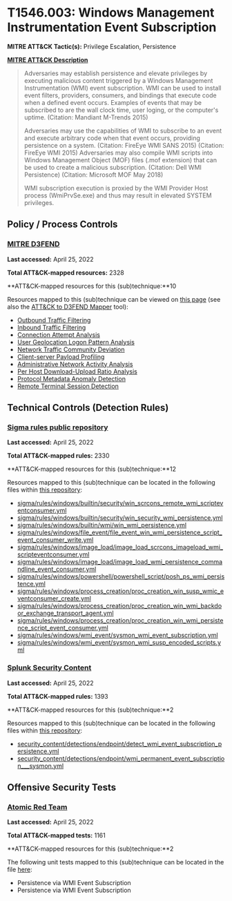 # T1546.003: Windows Management Instrumentation Event Subscription
**MITRE ATT&CK Tactic(s):** Privilege Escalation, Persistence

**[MITRE ATT&CK Description](https://attack.mitre.org/techniques/T1546/003)**
<blockquote>Adversaries may establish persistence and elevate privileges by executing malicious content triggered by a Windows Management Instrumentation (WMI) event subscription. WMI can be used to install event filters, providers, consumers, and bindings that execute code when a defined event occurs. Examples of events that may be subscribed to are the wall clock time, user loging, or the computer's uptime. (Citation: Mandiant M-Trends 2015)

Adversaries may use the capabilities of WMI to subscribe to an event and execute arbitrary code when that event occurs, providing persistence on a system. (Citation: FireEye WMI SANS 2015) (Citation: FireEye WMI 2015) Adversaries may also compile WMI scripts into Windows Management Object (MOF) files (.mof extension) that can be used to create a malicious subscription. (Citation: Dell WMI Persistence) (Citation: Microsoft MOF May 2018)

WMI subscription execution is proxied by the WMI Provider Host process (WmiPrvSe.exe) and thus may result in elevated SYSTEM privileges.</blockquote>
## Policy / Process Controls
### [MITRE D3FEND](https://d3fend.mitre.org/)
**Last accessed:** April 25, 2022

**Total ATT&CK-mapped resources:** 2328

**ATT&CK-mapped resources for this (sub)technique:**10

Resources mapped to this (sub)technique can be viewed on [this page](https://d3fend.mitre.org/) (see also the [ATT&CK to D3FEND Mapper](https://d3fend.mitre.org/tools/attack-mapper) tool):

* [Outbound Traffic Filtering](https://d3fend.mitre.org/techniques/d3f:OutboundTrafficFiltering)
* [Inbound Traffic Filtering](https://d3fend.mitre.org/techniques/d3f:InboundTrafficFiltering)
* [Connection Attempt Analysis](https://d3fend.mitre.org/techniques/d3f:ConnectionAttemptAnalysis)
* [User Geolocation Logon Pattern Analysis](https://d3fend.mitre.org/techniques/d3f:UserGeolocationLogonPatternAnalysis)
* [Network Traffic Community Deviation](https://d3fend.mitre.org/techniques/d3f:NetworkTrafficCommunityDeviation)
* [Client-server Payload Profiling](https://d3fend.mitre.org/techniques/d3f:Client-serverPayloadProfiling)
* [Administrative Network Activity Analysis](https://d3fend.mitre.org/techniques/d3f:AdministrativeNetworkActivityAnalysis)
* [Per Host Download-Upload Ratio Analysis](https://d3fend.mitre.org/techniques/d3f:PerHostDownload-UploadRatioAnalysis)
* [Protocol Metadata Anomaly Detection](https://d3fend.mitre.org/techniques/d3f:ProtocolMetadataAnomalyDetection)
* [Remote Terminal Session Detection](https://d3fend.mitre.org/techniques/d3f:RemoteTerminalSessionDetection)

## Technical Controls (Detection Rules)
### [Sigma rules public repository](https://github.com/SigmaHQ/sigma)
**Last accessed:** April 25, 2022

**Total ATT&CK-mapped rules:** 2330

**ATT&CK-mapped resources for this (sub)technique:**12

Resources mapped to this (sub)technique can be located in the following files within [this repository](https://github.com/SigmaHQ/sigma/tree/master/rules):

* [sigma/rules/windows/builtin/security/win_scrcons_remote_wmi_scripteventconsumer.yml](https://github.com/SigmaHQ/sigma/blob/master/rules/windows/builtin/security/win_scrcons_remote_wmi_scripteventconsumer.yml)
* [sigma/rules/windows/builtin/security/win_security_wmi_persistence.yml](https://github.com/SigmaHQ/sigma/blob/master/rules/windows/builtin/security/win_security_wmi_persistence.yml)
* [sigma/rules/windows/builtin/wmi/win_wmi_persistence.yml](https://github.com/SigmaHQ/sigma/blob/master/rules/windows/builtin/wmi/win_wmi_persistence.yml)
* [sigma/rules/windows/file_event/file_event_win_wmi_persistence_script_event_consumer_write.yml](https://github.com/SigmaHQ/sigma/blob/master/rules/windows/file_event/file_event_win_wmi_persistence_script_event_consumer_write.yml)
* [sigma/rules/windows/image_load/image_load_scrcons_imageload_wmi_scripteventconsumer.yml](https://github.com/SigmaHQ/sigma/blob/master/rules/windows/image_load/image_load_scrcons_imageload_wmi_scripteventconsumer.yml)
* [sigma/rules/windows/image_load/image_load_wmi_persistence_commandline_event_consumer.yml](https://github.com/SigmaHQ/sigma/blob/master/rules/windows/image_load/image_load_wmi_persistence_commandline_event_consumer.yml)
* [sigma/rules/windows/powershell/powershell_script/posh_ps_wmi_persistence.yml](https://github.com/SigmaHQ/sigma/blob/master/rules/windows/powershell/powershell_script/posh_ps_wmi_persistence.yml)
* [sigma/rules/windows/process_creation/proc_creation_win_susp_wmic_eventconsumer_create.yml](https://github.com/SigmaHQ/sigma/blob/master/rules/windows/process_creation/proc_creation_win_susp_wmic_eventconsumer_create.yml)
* [sigma/rules/windows/process_creation/proc_creation_win_wmi_backdoor_exchange_transport_agent.yml](https://github.com/SigmaHQ/sigma/blob/master/rules/windows/process_creation/proc_creation_win_wmi_backdoor_exchange_transport_agent.yml)
* [sigma/rules/windows/process_creation/proc_creation_win_wmi_persistence_script_event_consumer.yml](https://github.com/SigmaHQ/sigma/blob/master/rules/windows/process_creation/proc_creation_win_wmi_persistence_script_event_consumer.yml)
* [sigma/rules/windows/wmi_event/sysmon_wmi_event_subscription.yml](https://github.com/SigmaHQ/sigma/blob/master/rules/windows/wmi_event/sysmon_wmi_event_subscription.yml)
* [sigma/rules/windows/wmi_event/sysmon_wmi_susp_encoded_scripts.yml](https://github.com/SigmaHQ/sigma/blob/master/rules/windows/wmi_event/sysmon_wmi_susp_encoded_scripts.yml)

### [Splunk Security Content](https://github.com/splunk/security_content)
**Last accessed:** April 25, 2022

**Total ATT&CK-mapped rules:** 1393

**ATT&CK-mapped resources for this (sub)technique:**2

Resources mapped to this (sub)technique can be located in the following files within [this repository](https://github.com/splunk/security_content/tree/develop/detections):

* [security_content/detections/endpoint/detect_wmi_event_subscription_persistence.yml](https://github.com/splunk/security_content/blob/develop/detections/endpoint/detect_wmi_event_subscription_persistence.yml)
* [security_content/detections/endpoint/wmi_permanent_event_subscription___sysmon.yml](https://github.com/splunk/security_content/blob/develop/detections/endpoint/wmi_permanent_event_subscription___sysmon.yml)


## Offensive Security Tests
### [Atomic Red Team](https://github.com/redcanaryco/atomic-red-team)
**Last accessed:** April 25, 2022

**Total ATT&CK-mapped tests:** 1161

**ATT&CK-mapped resources for this (sub)technique:**2

The following unit tests mapped to this (sub)technique can be located in the file [here](https://github.com/redcanaryco/atomic-red-team/tree/master/atomics/T1546.003/T1546.003.yaml):

* Persistence via WMI Event Subscription
* Persistence via WMI Event Subscription

